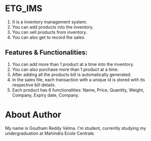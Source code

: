 # ETG_IMS
1. It is a inventory management system.
2. You can add products into the inventory.
3. You can sell products from inventory.
4. You can also get to record the sales.

## Features & Functionalities: 
1. You can add more than 1 product at a time into the inventory.
2. You can also purchase more than 1 product at a time.
3. After adding all the products bill is automatically generated.
4. In the sales file, each transaction with a unique id is stored with its respective bill details.
5. Each product has 6 functionalities: Name, Price, Quantity, Weight, Company, Expiry date, Company.

# About Author
My name is Goutham Reddy Velma. I'm student, currently studying my undergraduation at Mahindra Ecole Centrale. 

